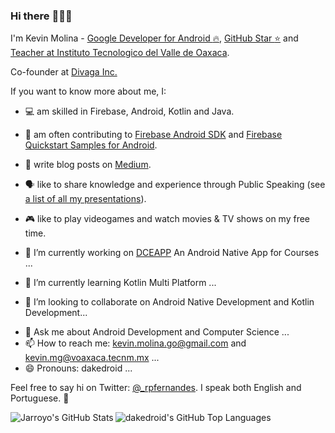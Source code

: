 ### Hi there :wave::smiley:✨ 


I'm Kevin Molina - [Google Developer for Android :fire:](), [GitHub Star :star:](https://stars.github.com/profiles/rosariopfernandes/) and [Teacher at Instituto Tecnologico del Valle de Oaxaca](https://www.voaxaca.tecnm.mx/).

Co-founder at [Divaga Inc.](https://divaga.com.mx/)

If you want to know more about me, I:
- :computer: am skilled in Firebase, Android, Kotlin and Java.
- :busts_in_silhouette: am often contributing to
[Firebase Android SDK](https://github.com/firebase/firebase-android-sdk) and
[Firebase Quickstart Samples for Android](https://github.com/firebase/quickstart-android).
- :memo: write blog posts on [Medium](https://medium.com/@rosariopfernandes).
- :speaking_head: like to share knowledge and experience through Public Speaking (see [a list of all my presentations](https://github.com/rosariopfernandes/rosariopfernandes/blob/main/presentations.md)).
- :video_game: like to play videogames and watch movies & TV shows on my free time.

- 🔭 I’m currently working on [DCEAPP](https://deceapp-deaf2.web.app/) An Android Native App for Courses ...
- 🌱 I’m currently learning Kotlin Multi Platform ...
- 👯 I’m looking to collaborate on Android Native Development and Kotlin Development...
<!-- - 🤔 I’m looking for help with ... -->
- 💬 Ask me about Android Development and Computer Science ...
- 📫 How to reach me: kevin.molina.go@gmail.com and kevin.mg@voaxaca.tecnm.mx ...
- 😄 Pronouns: dakedroid ...

Feel free to say hi on Twitter: [@_rpfernandes](https://twitter.com/_rpfernandes). I speak both English and Portuguese. 🙂




  <img align="left" alt="Jarroyo's GitHub Stats" src="https://github-readme-stats.vercel.app/api?username=dakedroid&show_icons=true&hide_border=true&show_icons=true&count_private=true" />

  <img align="left" alt="dakedroid's GitHub Top Languages" src="https://github-readme-stats.vercel.app/api/top-langs/?username=dakedroid&hide_border=true&show_icons=true&count_private=true" />


